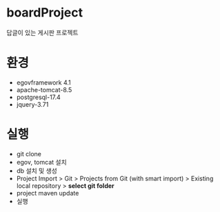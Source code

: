 # boardProject
답글이 있는 게시판 프로젝트

# 환경
- egovframework 4.1
- apache-tomcat-8.5
- postgresql-17.4
- jquery-3.71

# 실행
- git clone
- egov, tomcat 설치
- db 설치 및 생성
- Project Import > Git > Projects from Git (with smart import) > Existing local repository > **select git folder** 
- project maven update
- 실행
